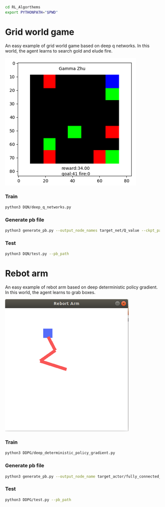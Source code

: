 

```bash
cd RL_Algorthems
export PYTHONPATH="$PWD"
```

# Grid world game
An easy example of grid world game based on deep q networks. In this world, the agent learns to search gold and elude fire.

<img src=./grid_world_game.png>

### Train

```bash
python3 DQN/deep_q_networks.py
```
### Generate pb file
```bash
python3 generate_pb.py --output_node_names target_net/Q_value --ckpt_path --save_path 
```
### Test
```bash
python3 DQN/test.py --pb_path 
```

# Rebot arm
An easy example of rebot arm based on deep deterministic policy gradient. In this world, the agent learns to grab boxes.

<img src=./rebot_arm.png>

### Train
```bash
python3 DDPG/deep_deterministic_policy_gradient.py
```

### Generate pb file
```bash
python3 generate_pb.py --output_node_name target_actor/fully_connected_3/Tanh --ckpt_path --save_path 
```

### Test
```bash
python3 DDPG/test.py --pb_path 
```





